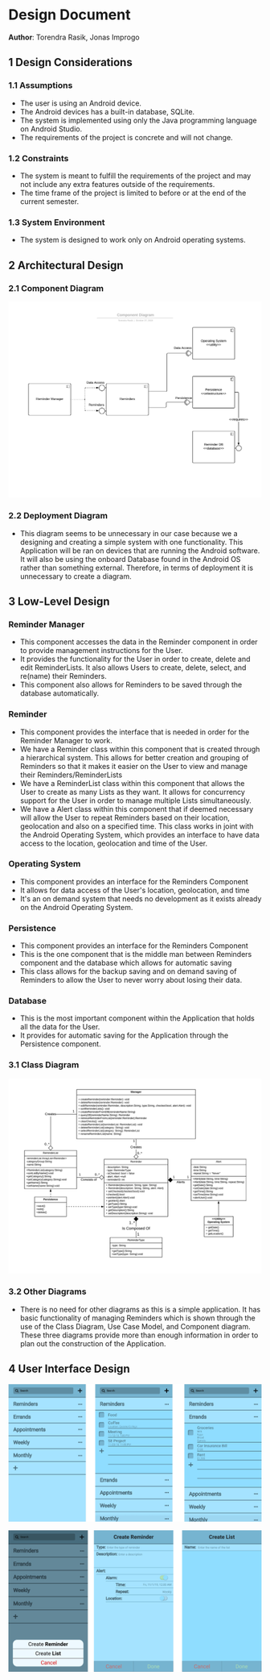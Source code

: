 # Design Document

**Author**: Torendra Rasik, Jonas Improgo

## 1 Design Considerations

### 1.1 Assumptions

- The user is using an Android device.
- The Android devices has a built-in database, SQLite.
- The system is implemented using only the Java programming language on Android Studio.
- The requirements of the project is concrete and will not change.

### 1.2 Constraints

- The system is meant to fulfill the requirements of the project and may not include any extra features outside of the requirements.
- The time frame of the project is limited to before or at the end of the current semester.

### 1.3 System Environment

- The system is designed to work only on Android operating systems.

## 2 Architectural Design

### 2.1 Component Diagram

![](Design-Team/images/Component.png)

### 2.2 Deployment Diagram

- This diagram seems to be unnecessary in our case because we a designing and creating a simple system with one functionality. This Application will be ran on devices that are running the Android software. It will also be using the onboard Database found in the Android OS rather than something external. Therefore, in terms of deployment it is unnecessary to create a diagram.

## 3 Low-Level Design

### Reminder Manager
- This component accesses the data in the Reminder component in order to provide management instructions for the User.
- It provides the functionality for the User in order to create, delete and edit ReminderLists. It also allows Users to create, delete, select, and re(name) their Reminders.
- This component also allows for Reminders to be saved through the database automatically.

### Reminder
- This component provides the interface that is needed in order for the Reminder Manager to work.
- We have a Reminder class within this component that is created through a hierarchical system. This allows for better creation and grouping of Reminders so that it makes it easier on the User to view and manage their Reminders/ReminderLists
- We have a ReminderList class within this component that allows the User to create as many Lists as they want. It allows for concurrency support for the User in order to manage multiple Lists simultaneously.
- We have a Alert class within this component that if deemed necessary will allow the User to repeat Reminders based on their location, geolocation and also on a specified time. This class works in joint with the Android Operating System, which provides an interface to have data access to the location, geolocation and time of the User.

### Operating System
- This component provides an interface for the Reminders Component
- It allows for data access of the User's location, geolocation, and time 
- It's an on demand system that needs no development as it exists already on the Android Operating System.

### Persistence
- This component provides an interface for the Reminders Component
- This is the one component that is the middle man between Reminders component and the database which allows for automatic saving
- This class allows for the backup saving and on demand saving of Reminders to allow the User to never worry about losing their data.

### Database
- This is the most important component within the Application that holds all the data for the User.
- It provides for automatic saving for the Application through the Persistence component.

### 3.1 Class Diagram

![](Design-Team/images/Team-Design.png)

### 3.2 Other Diagrams
- There is no need for other diagrams as this is a simple application. It has basic functionality of managing Reminders which is shown through the use of the Class Diagram, Use Case Model, and Component diagram. These three diagrams provide more than enough information in order to plan out the construction of the Application.

## 4 User Interface Design
![](Design-Team/images/UserInterface_1.png)

![](Design-Team/images/UserInterface_2.png)
